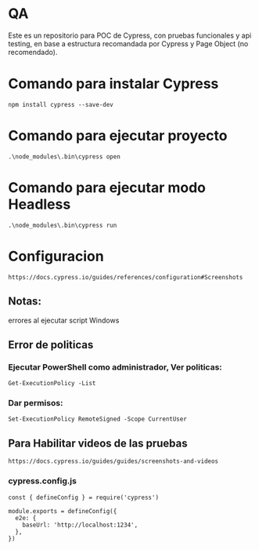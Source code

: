 # QA
Este es un repositorio para POC de Cypress, con pruebas funcionales y api testing, en base a estructura recomandada por Cypress y Page Object (no recomendado).

# Comando para instalar Cypress
    npm install cypress --save-dev

# Comando para ejecutar proyecto
    .\node_modules\.bin\cypress open 

# Comando para ejecutar modo Headless
    .\node_modules\.bin\cypress run 

# Configuracion
    https://docs.cypress.io/guides/references/configuration#Screenshots 

 ## Notas:
 errores al ejecutar script Windows
 
 ## Error de politicas

 ### Ejecutar PowerShell como administrador, Ver politicas:
    Get-ExecutionPolicy -List

 ### Dar permisos:
    Set-ExecutionPolicy RemoteSigned -Scope CurrentUser

## Para Habilitar videos de las pruebas
    https://docs.cypress.io/guides/guides/screenshots-and-videos 

### cypress.config.js

```
const { defineConfig } = require('cypress')

module.exports = defineConfig({
  e2e: {
    baseUrl: 'http://localhost:1234',
  },
})
```
